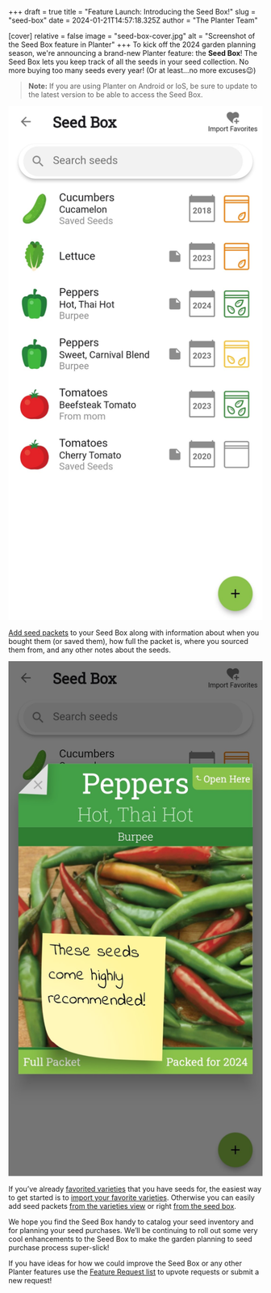 +++
draft = true
title = "Feature Launch: Introducing the Seed Box!"
slug = "seed-box"
date = 2024-01-21T14:57:18.325Z
author = "The Planter Team"

[cover]
relative = false
image = "seed-box-cover.jpg"
alt = "Screenshot of the Seed Box feature in Planter"
+++
To kick off the 2024 garden planning season, we're announcing a brand-new Planter feature: the **Seed Box**! The Seed Box lets you keep track of all the seeds in your seed collection. No more buying too many seeds every year! (Or at least…no more excuses😉)

> **Note:** If you are using Planter on Android or IoS, be sure to update to the latest version to be able to access the Seed Box.

![Screenshot of the Seed Box feature in Planter](seed-box.jpg)

[Add seed packets](https://info.planter.garden/track-seeds/how-to-add/) to your Seed Box along with information about when you bought them (or saved them), how full the packet is, where you sourced them from, and any other notes about the seeds.

![Screenshot of a seed packet in the Seed Box](seed-packet.jpg)

If you’ve already [favorited varieties](https://info.planter.garden/plant-information/favorite-varieties/) that you have seeds for, the easiest way to get started is to [import your favorite varieties](https://info.planter.garden/track-seeds/how-to-add/#import-favorites). Otherwise you can easily add seed packets [from the varieties view](https://info.planter.garden/track-seeds/how-to-add/#from-the-varieties-view) or right [from the seed box](https://info.planter.garden/track-seeds/how-to-add/#from-the-seed-box).

We hope you find the Seed Box handy to catalog your seed inventory and for planning your seed purchases. We’ll be continuing to roll out some very cool enhancements to the Seed Box to make the garden planning to seed purchase process super-slick!

If you have ideas for how we could improve the Seed Box or any other Planter features use the [Feature Request list](https://planter.garden/requests) to upvote requests or submit a new request!